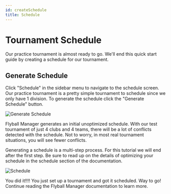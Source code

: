 ```yaml
---
id: createSchedule
title: Schedule
---
```


# Tournament Schedule

Our practice tournament is almost ready to go. We'll end this quick start guide by creating a schedule for our tournament.

## Generate Schedule

Click "Schedule" in the sidebar menu to navigate to the schedule screen. Our practice tournament is a pretty simple tournament to schedule since we only have 1 division. To generate the schedule click the "Generate Schedule" button.

![Generate Schedule](/img/schedule-generate.svg)

Flyball Manager generates an initial unoptimized schedule. With our test tournament of just 4 clubs and 4 teams, there will be a lot of conflicts detected with the schedule. Not to worry, in most real tournament situations, you will see fewer conflicts.

Generating a schedule is a multi-step process. For this tutorial we will end after the first step. Be sure to read up on the details of optimizing your schedule in the schedule section of the documentation.

![Schedule](/img/schedule-final.svg)

You did it!!!! You just set up a tournament and got it scheduled. Way to go! Continue reading the Flyball Manager documentation to learn more.
